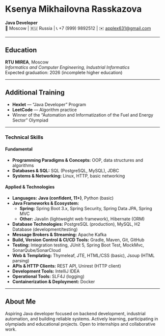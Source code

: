 # Ksenya Mikhailovna Rasskazova

**Java Developer**  
📍 Moscow | 🇷🇺 Russia | 📞 +7 (999) 9892512 | ✉️ applex631@gmail.com  

---

## Education
**RTU MIREA**, Moscow  
_Informatics and Computer Engineering, Industrial Informatics_  
Expected graduation: 2026 (incomplete higher education)

---

## Additional Training
- **Hexlet** — “Java Developer” Program  
- **LeetCode** — Algorithm practice  
- Winner of the “Automation and Informatization of the Fuel and Energy Sector” Olympiad

---

### Technical Skills

#### Fundamental
- **Programming Paradigms & Concepts:** OOP, data structures and algorithms
- **Databases & SQL:** SQL (PostgreSQL, MySQL), JDBC
- **Systems & Networking:** Linux, HTTP, basic networking

#### Applied & Technologies
- **Languages:** **Java (confident, 11+)**, Python (basic)
- **Java Frameworks & Ecosystem:**
  - **Spring:** Spring Boot 3.x, Spring Security, Spring Data JPA, Spring MVC
  - **Other:** Javalin (lightweight web framework), Hibernate (ORM)
- **Database Technologies:** PostgreSQL (production), MySQL, H2 Database (development/testing)
- **Message Brokers & Streaming:** Apache Kafka
- **Build, Version Control & CI/CD Tools:** Gradle, Maven, Git, GitHub
- **Testing:** Integration testing, JUnit 5, Spring Boot Test, MockMvc, SonarQube/SonarCloud
- **Web & Templating:** Thymeleaf, JTE, HTML/CSS (basic), Jsoup (HTML parsing)
- **APIs & HTTP Clients:** REST API, Unirest (HTTP client)
- **Development Tools:** IntelliJ IDEA
- **Operational Tools:** SLF4J (logging)
- **Containerization & Deployment:** Docker

---

## About Me
Aspiring Java developer focused on backend development, industrial automation, and building reliable systems. Actively learning, participating in olympiads and educational projects. Open to internships and collaborative work.
